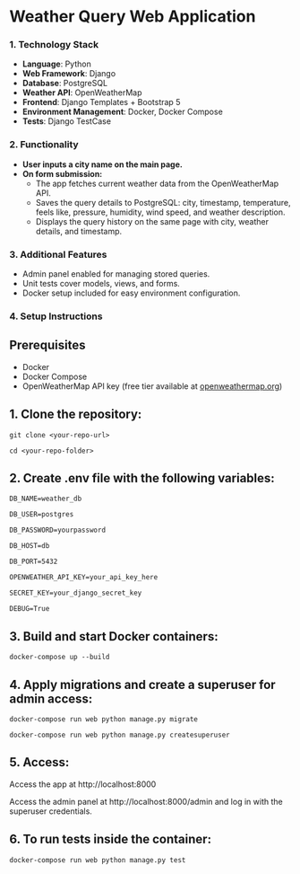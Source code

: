 # Weather Query Web Application

### 1. Technology Stack
- **Language**: Python  
- **Web Framework**: Django  
- **Database**: PostgreSQL  
- **Weather API**: OpenWeatherMap
- **Frontend**: Django Templates + Bootstrap 5  
- **Environment Management**: Docker, Docker Compose
- **Tests**: Django TestCase 

### 2. Functionality
- **User inputs a city name on the main page.**
- **On form submission:**
  - The app fetches current weather data from the OpenWeatherMap API.
  - Saves the query details to PostgreSQL: city, timestamp, temperature, feels like, pressure, humidity, wind speed, and weather description.
  - Displays the query history on the same page with city, weather details, and timestamp.

### 3. Additional Features
- Admin panel enabled for managing stored queries.
- Unit tests cover models, views, and forms.
- Docker setup included for easy environment configuration.

### 4. Setup Instructions

## Prerequisites
- Docker
- Docker Compose
- OpenWeatherMap API key (free tier available at [openweathermap.org](https://openweathermap.org/))

## 1. Clone the repository:
`git clone <your-repo-url>`

`cd <your-repo-folder>`

## 2. Create .env file with the following variables:
`DB_NAME=weather_db`

`DB_USER=postgres`

`DB_PASSWORD=yourpassword`

`DB_HOST=db`

`DB_PORT=5432`

`OPENWEATHER_API_KEY=your_api_key_here`

`SECRET_KEY=your_django_secret_key`

`DEBUG=True`

## 3. Build and start Docker containers:

`docker-compose up --build`

## 4. Apply migrations and create a superuser for admin access:

`docker-compose run web python manage.py migrate`

`docker-compose run web python manage.py createsuperuser`

## 5. Access:

Access the app at http://localhost:8000

Access the admin panel at http://localhost:8000/admin and log in with the superuser credentials.

## 6. To run tests inside the container:

`docker-compose run web python manage.py test`
